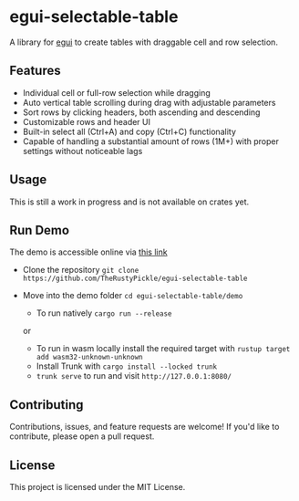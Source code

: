 # egui-selectable-table

A library for [egui](https://github.com/emilk/egui) to create tables with draggable cell and row selection.

[](https://github.com/user-attachments/assets/88c889fd-9686-4b96-801e-dadb87de3176)

## Features

- Individual cell or full-row selection while dragging
- Auto vertical table scrolling during drag with adjustable parameters
- Sort rows by clicking headers, both ascending and descending
- Customizable rows and header UI
- Built-in select all (Ctrl+A) and copy (Ctrl+C) functionality
- Capable of handling a substantial amount of rows (1M+) with proper settings without noticeable lags

## Usage

This is still a work in progress and is not available on crates yet.

## Run Demo

The demo is accessible online via [this link](https://therustypickle.github.io/egui-selectable-table/)

- Clone the repository `git clone https://github.com/TheRustyPickle/egui-selectable-table`
- Move into the demo folder `cd egui-selectable-table/demo`

  - To run natively `cargo run --release`

  or

  - To run in wasm locally install the required target with `rustup target add wasm32-unknown-unknown`
  - Install Trunk with `cargo install --locked trunk`
  - `trunk serve` to run and visit `http://127.0.0.1:8080/`

## Contributing

Contributions, issues, and feature requests are welcome! If you'd like to contribute, please open a pull request.

## License

This project is licensed under the MIT License.
